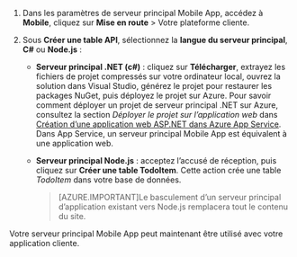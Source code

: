 
1. Dans les paramètres de serveur principal Mobile App, accédez à **Mobile**, cliquez sur **Mise en route** > Votre plateforme cliente. 

2. Sous **Créer une table API**, sélectionnez la **langue du serveur principal**, **C#** ou **Node.js** :

	+ **Serveur principal .NET (c#)** : cliquez sur **Télécharger**, extrayez les fichiers de projet compressés sur votre ordinateur local, ouvrez la solution dans Visual Studio, générez le projet pour restaurer les packages NuGet, puis déployez le projet sur Azure. Pour savoir comment déployer un projet de serveur principal .NET sur Azure, consultez la section *Déployer le projet sur l’application web* dans [Création d’une application web ASP.NET dans Azure App Service](../articles/app-service-web/web-sites-dotnet-get-started.md#deploy-the-project-to-the-web-app). Dans App Service, un serveur principal Mobile App est équivalent à une application web.
	 
	+ **Serveur principal Node.js** : acceptez l’accusé de réception, puis cliquez sur **Créer une table TodoItem**. Cette action crée une table *TodoItem* dans votre base de données.
	 
		>[AZURE.IMPORTANT]Le basculement d’un serveur principal d’application existant vers Node.js remplacera tout le contenu du site.

Votre serveur principal Mobile App peut maintenant être utilisé avec votre application cliente.

<!---HONumber=Nov15_HO4-->
